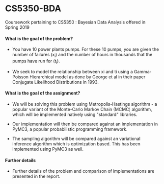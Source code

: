 # CS5350-BDA
Coursework pertaining to CS5350 : Bayesian Data Analysis offered in Spring 2019

#### What is the goal of the problem?

- You have 10 power plants pumps. For these 10 pumps, you are given the number of failures (x<sub>i</sub>) and the number of hours in thousands that the pumps have run for (t<sub>i</sub>).

- We seek to model the relationship between xi and ti using a Gamma-Poisson Hierarchical model as done by George et al in their paper Conjugate Likelihood Distributions in 1993.

#### What is the goal of the assignment?

- We will be solving this problem using Metropolis-Hastings algorithm - a popular variant of the Monte-Carlo Markov Chain (MCMC) algorithm, which will be implemented natively using "standard" libraries.

- Our implementation will then be compared against an implementation in PyMC3, a popular probabilistic programming framework.

- The sampling algorithm will be compared against an variational inference algorithm which is optimization based. This has been implemented using PyMC3 as well.

#### Further details

- Further details of the problem and comparison of implementations are presented in the report.
